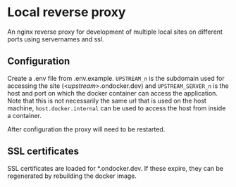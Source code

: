 # Local reverse proxy

An nginx reverse proxy for development of multiple local sites on different ports using servernames and ssl.

## Configuration

Create a .env file from .env.example. `UPSTREAM_n` is the subdomain used for accessing the site (<*upstream*>.ondocker.dev) and `UPSTREAM_SERVER_n` is the host and port on which the docker container can access the application. Note that this is not necessarily the same url that is used on the host machine, `host.docker.internal` can be used to access the host from inside a container.

After configuration the proxy will need to be restarted.

## SSL certificates

SSL certificates are loaded for *.ondocker.dev. If these expire, they can be regenerated by rebuilding the docker image.
